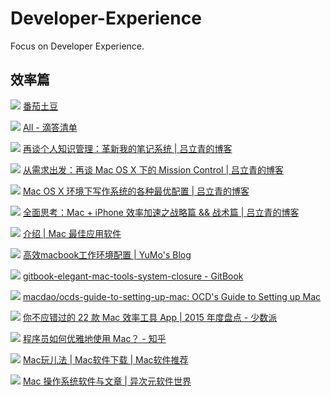 # Developer-Experience
Focus on Developer Experience.

## 效率篇

![](http://www.google.com/s2/favicons?domain=pomotodo.com)
        [番茄土豆](https://pomotodo.com/app/)

![](http://www.google.com/s2/favicons?domain=www.dida365.com)
        [All - 滴答清单](https://www.dida365.com/#q/all/tasks)

![](http://www.google.com/s2/favicons?domain=blog.jimmylv.info)
        [再谈个人知识管理：革新我的笔记系统 | 吕立青的博客](https://blog.jimmylv.info/2016-07-12-pkm-again-to-innovate-my-note-system/)

![](http://www.google.com/s2/favicons?domain=blog.jimmylv.info)
        [从需求出发：再谈 Mac OS X 下的 Mission Control | 吕立青的博客](https://blog.jimmylv.info/2015-10-31-mission-control-on-mac-os-x/)

![](http://www.google.com/s2/favicons?domain=blog.jimmylv.info)
        [Mac OS X 环境下写作系统的各种最优配置 | 吕立青的博客](https://blog.jimmylv.info/2016-06-11-write-in-mac-os-x/)

![](http://www.google.com/s2/favicons?domain=blog.jimmylv.info)
        [全面思考：Mac + iPhone 效率加速之战略篇 && 战术篇 | 吕立青的博客](https://blog.jimmylv.info/2016-07-10-speed-up-mac-efficiency/)

![](http://www.google.com/s2/favicons?domain=mba811.gitbooks.io)
        [介绍 | Mac 最佳应用软件](https://mba811.gitbooks.io/mac-best-app/content/)

![](http://www.google.com/s2/favicons?domain=xialeizhou.com)
        [高效macbook工作环境配置 | YuMo's Blog](http://xialeizhou.com/2016/06/23/%E9%AB%98%E6%95%88macbook%E5%B7%A5%E4%BD%9C%E7%8E%AF%E5%A2%83%E9%85%8D%E7%BD%AE/)

![](http://www.google.com/s2/favicons?domain=www.gitbook.com)
        [gitbook-elegant-mac-tools-system-closure - GitBook](https://www.gitbook.com/book/linesh/gitbook-elegant-mac-tools-system-closure/details)

![](http://www.google.com/s2/favicons?domain=github.com)
        [macdao/ocds-guide-to-setting-up-mac: OCD's Guide to Setting up Mac](https://github.com/macdao/ocds-guide-to-setting-up-mac)

![](http://www.google.com/s2/favicons?domain=sspai.com)
        [你不应错过的 22 款 Mac 效率工具 App | 2015 年度盘点 - 少数派](http://sspai.com/32453)

![](http://www.google.com/s2/favicons?domain=www.zhihu.com)
        [程序员如何优雅地使用 Mac？ - 知乎](https://www.zhihu.com/question/20873070)

![](http://www.google.com/s2/favicons?domain=www.waerfa.com)
        [Mac玩儿法 | Mac软件下载 | Mac软件推荐](http://www.waerfa.com/)

![](http://www.google.com/s2/favicons?domain=www.iplaysoft.com)
        [Mac 操作系统软件与文章 | 异次元软件世界](http://www.iplaysoft.com/os/mac-platform)